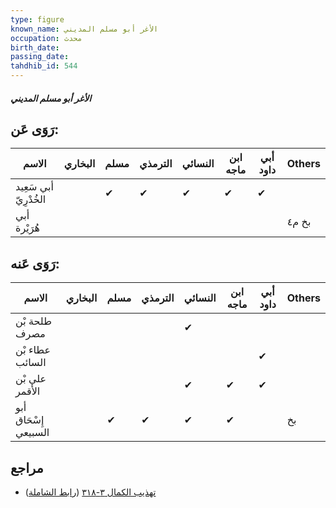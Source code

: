 ```yaml
---
type: figure
known_name: الأغر أبو مسلم المديني
occupation: محدث
birth_date:
passing_date:
tahdhib_id: 544
---
```

##### الأغر أبو مسلم المديني

## رَوَى عَن:
| الاسم                 | البخاري | مسلم | الترمذي | النسائي | ابن ماجه | أبي داود | Others |
| --------------------- | ------- | ---- | ------- | ------- | -------- | -------- | ------ |
| أبي سَعِيد الخُدْرِيّ |         | ✔    | ✔       | ✔       | ✔        | ✔        |        |
| أبي هُرَيْرة          |         |      |         |         |          |          | بخ م٤  |
## رَوَى عَنه:
| الاسم                | البخاري | مسلم | الترمذي | النسائي | ابن ماجه | أبي داود | Others |
| -------------------- | ------- | ---- | ------- | ------- | -------- | -------- | ------ |
| طلحة بْن مصرف        |         |      |         | ✔       |          |          |        |
| عطاء بْن السائب      |         |      |         |         |          | ✔        |        |
| علي بْن الأقمر       |         |      |         | ✔       | ✔        | ✔        |        |
| أبو إِسْحَاق السبيعي |         | ✔    | ✔       | ✔       | ✔        |          | بخ     |
## مراجع
- [تهذيب الكمال ٣-٣١٨](obsidian://open?vault=Tahdhib-al-Kamal&file=Figures/٥٤٤-الأغر%20أبو%20مسلم%20المديني) ([رابط الشاملة](https://shamela.ws/book/3722/1332))